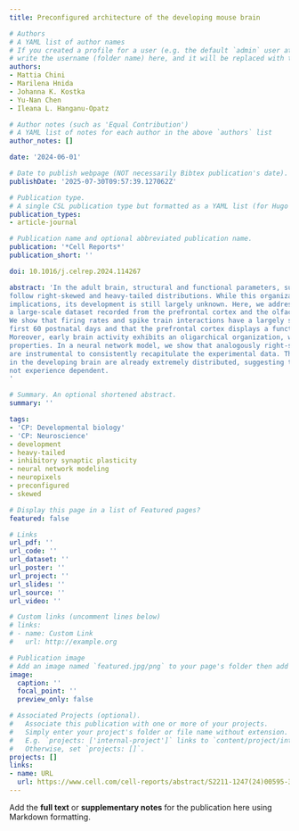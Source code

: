 ```yaml
---
title: Preconfigured architecture of the developing mouse brain

# Authors
# A YAML list of author names
# If you created a profile for a user (e.g. the default `admin` user at `content/authors/admin/`), 
# write the username (folder name) here, and it will be replaced with their full name and linked to their profile.
authors:
- Mattia Chini
- Marilena Hnida
- Johanna K. Kostka
- Yu-Nan Chen
- Ileana L. Hanganu-Opatz

# Author notes (such as 'Equal Contribution')
# A YAML list of notes for each author in the above `authors` list
author_notes: []

date: '2024-06-01'

# Date to publish webpage (NOT necessarily Bibtex publication's date).
publishDate: '2025-07-30T09:57:39.127062Z'

# Publication type.
# A single CSL publication type but formatted as a YAML list (for Hugo requirements).
publication_types:
- article-journal

# Publication name and optional abbreviated publication name.
publication: '*Cell Reports*'
publication_short: ''

doi: 10.1016/j.celrep.2024.114267

abstract: 'In the adult brain, structural and functional parameters, such as synaptic sizes and neuronal firing rates, 
follow right-skewed and heavy-tailed distributions. While this organization is thought to have significant 
implications, its development is still largely unknown. Here, we address this knowledge gap by investigating 
a large-scale dataset recorded from the prefrontal cortex and the olfactory bulb of mice aged 4–60 postnatal days. 
We show that firing rates and spike train interactions have a largely stable distribution shape throughout the 
first 60 postnatal days and that the prefrontal cortex displays a functional small-world architecture. 
Moreover, early brain activity exhibits an oligarchical organization, where high-firing neurons have hub-like 
properties. In a neural network model, we show that analogously right-skewed and heavy-tailed synaptic parameters 
are instrumental to consistently recapitulate the experimental data. Thus, functional and structural parameters 
in the developing brain are already extremely distributed, suggesting that this organization is preconfigured and 
not experience dependent.
'

# Summary. An optional shortened abstract.
summary: ''

tags:
- 'CP: Developmental biology'
- 'CP: Neuroscience'
- development
- heavy-tailed
- inhibitory synaptic plasticity
- neural network modeling
- neuropixels
- preconfigured
- skewed

# Display this page in a list of Featured pages?
featured: false

# Links
url_pdf: ''
url_code: ''
url_dataset: ''
url_poster: ''
url_project: ''
url_slides: ''
url_source: ''
url_video: ''

# Custom links (uncomment lines below)
# links:
# - name: Custom Link
#   url: http://example.org

# Publication image
# Add an image named `featured.jpg/png` to your page's folder then add a caption below.
image:
  caption: ''
  focal_point: ''
  preview_only: false

# Associated Projects (optional).
#   Associate this publication with one or more of your projects.
#   Simply enter your project's folder or file name without extension.
#   E.g. `projects: ['internal-project']` links to `content/project/internal-project/index.md`.
#   Otherwise, set `projects: []`.
projects: []
links:
- name: URL
  url: https://www.cell.com/cell-reports/abstract/S2211-1247(24)00595-3
---
```


Add the **full text** or **supplementary notes** for the publication here using Markdown formatting.
